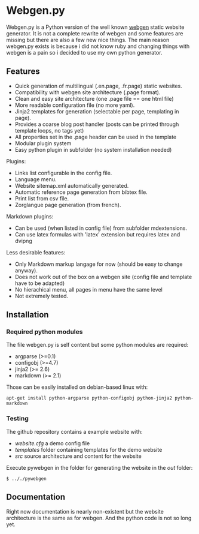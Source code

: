 Webgen.py
=========

Webgen.py is a Python version of the well known [webgen](http://webgen.rubyforge.org/) static website generator. It is not a complete rewrite of webgen and some features are missing but there are also a few new nice things. The main reason webgen.py exists is because i did not know ruby and changing things with webgen is a pain so i decided to use my own python generator.

## Features

* Quick generation of multilingual (.en.page, .fr.page) static websites.
* Compatibility with webgen site architecture (.page format).
* Clean and easy site architecture (one .page file == one html file)
* More readable configuration file (no more yaml).
* Jinja2 templates for generation (selectable per page, templating in page).
* Provides a coarse blog post handler (posts can be printed through template loops, no tags yet)
* All properties set in the .page header can be used in the template
* Modular plugin system 
* Easy python plugin in subfolder (no system installation needed)

Plugins:

* Links list configurable in the config file.
* Language menu.
* Website sitemap.xml automatically generated.
* Automatic reference page generation from bibtex file.
* Print list from csv file.
* Zorglangue page generation (from french).

Markdown plugins:

* Can be used (when listed in config file) from subfolder mdextensions.
* Can use latex formulas with 'latex' extension but requires latex and dvipng 


Less desirable features:

* Only Markdown markup langage for now (should be easy to change anyway).
* Does not work out of the box on a webgen site (config file and template have to be adapted)
* No hierachical menu, all pages in menu have the same level 
* Not extremely tested.

## Installation

### Required python modules
The file webgen.py is self content but some python modules are required:

* argparse (>=0.1)
* configobj (>=4.7)
* jinja2 (>= 2.6)
* markdown (>= 2.1)

Those can be easily installed on debian-based linux with:

	apt-get install python-argparse python-configobj python-jinja2 python-markdown 
	
	
### Testing

The github repository contains a example website with:

* *website.cfg* a demo config file
* *templates* folder containing templates for the demo website
* *src* source architecture and content for the website

Execute pywebgen in the folder for generating the website in the *out* folder:

	$ .././pywebgen
	
	
## Documentation

Right now documentation is nearly non-existent but the website architecture is the same as for webgen. And the python code is not so long yet.

	
	

